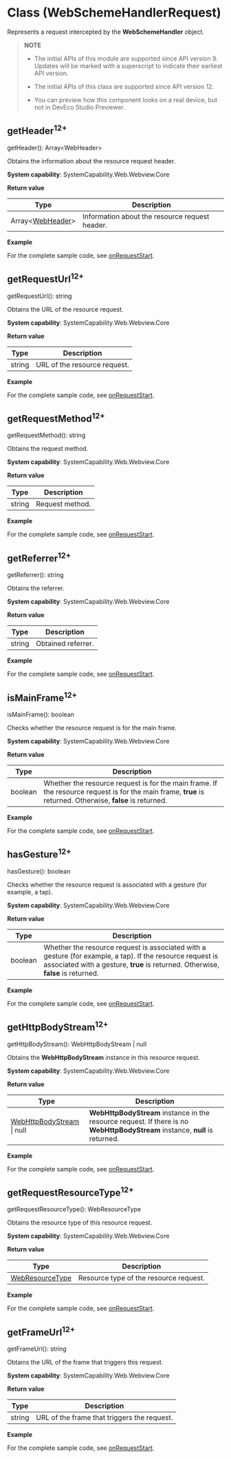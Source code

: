# Class (WebSchemeHandlerRequest)
<!--Kit: ArkWeb-->
<!--Subsystem: Web-->
<!--Owner: @aohui-->
<!--Designer: @yaomingliu-->
<!--Tester: @ghiker-->
<!--Adviser: @HelloShuo-->

Represents a request intercepted by the **WebSchemeHandler** object.

> **NOTE**
>
> - The initial APIs of this module are supported since API version 9. Updates will be marked with a superscript to indicate their earliest API version.
>
> - The initial APIs of this class are supported since API version 12.
>
> - You can preview how this component looks on a real device, but not in DevEco Studio Previewer.

## getHeader<sup>12+</sup>

getHeader(): Array\<WebHeader\>

Obtains the information about the resource request header.

**System capability**: SystemCapability.Web.Webview.Core

**Return value**

| Type                        | Description        |
| -------------------------- | ---------- |
| Array\<[WebHeader](./arkts-apis-webview-i.md#webheader)\> | Information about the resource request header.|

**Example**

For the complete sample code, see [onRequestStart](./arkts-apis-webview-WebSchemeHandler.md#onrequeststart12).

## getRequestUrl<sup>12+</sup>

getRequestUrl(): string

Obtains the URL of the resource request.

**System capability**: SystemCapability.Web.Webview.Core

**Return value**

| Type    | Description           |
| ------ | ------------- |
| string | URL of the resource request.|

**Example**

For the complete sample code, see [onRequestStart](./arkts-apis-webview-WebSchemeHandler.md#onrequeststart12).

## getRequestMethod<sup>12+</sup>

getRequestMethod(): string

Obtains the request method.

**System capability**: SystemCapability.Web.Webview.Core

**Return value**

| Type    | Description           |
| ------ | ------------- |
| string | Request method.|

**Example**

For the complete sample code, see [onRequestStart](./arkts-apis-webview-WebSchemeHandler.md#onrequeststart12).

## getReferrer<sup>12+</sup>

getReferrer(): string

Obtains the referrer.

**System capability**: SystemCapability.Web.Webview.Core

**Return value**

| Type    | Description           |
| ------ | ------------- |
| string | Obtained referrer.|

**Example**

For the complete sample code, see [onRequestStart](./arkts-apis-webview-WebSchemeHandler.md#onrequeststart12).

## isMainFrame<sup>12+</sup>

isMainFrame(): boolean

Checks whether the resource request is for the main frame.

**System capability**: SystemCapability.Web.Webview.Core

**Return value**

| Type    | Description           |
| ------ | ------------- |
| boolean | Whether the resource request is for the main frame. If the resource request is for the main frame, **true** is returned. Otherwise, **false** is returned.|

**Example**

For the complete sample code, see [onRequestStart](./arkts-apis-webview-WebSchemeHandler.md#onrequeststart12).

## hasGesture<sup>12+</sup>

hasGesture(): boolean

Checks whether the resource request is associated with a gesture (for example, a tap).

**System capability**: SystemCapability.Web.Webview.Core

**Return value**

| Type    | Description           |
| ------ | ------------- |
| boolean | Whether the resource request is associated with a gesture (for example, a tap). If the resource request is associated with a gesture, **true** is returned. Otherwise, **false** is returned.|

**Example**

For the complete sample code, see [onRequestStart](./arkts-apis-webview-WebSchemeHandler.md#onrequeststart12).

## getHttpBodyStream<sup>12+</sup>

getHttpBodyStream(): WebHttpBodyStream | null

Obtains the **WebHttpBodyStream** instance in this resource request.

**System capability**: SystemCapability.Web.Webview.Core

**Return value**

| Type    | Description           |
| ------ | ------------- |
| [WebHttpBodyStream](./arkts-apis-webview-WebSchemeHandler.md) \| null | **WebHttpBodyStream** instance in the resource request. If there is no **WebHttpBodyStream** instance, **null** is returned.|

**Example**

For the complete sample code, see [onRequestStart](./arkts-apis-webview-WebSchemeHandler.md#onrequeststart12).

## getRequestResourceType<sup>12+</sup>

getRequestResourceType(): WebResourceType

Obtains the resource type of this resource request.

**System capability**: SystemCapability.Web.Webview.Core

**Return value**

| Type    | Description           |
| ------ | ------------- |
| [WebResourceType](./arkts-apis-webview-e.md#webresourcetype12) | Resource type of the resource request.|

**Example**

For the complete sample code, see [onRequestStart](./arkts-apis-webview-WebSchemeHandler.md#onrequeststart12).

## getFrameUrl<sup>12+</sup>

getFrameUrl(): string

Obtains the URL of the frame that triggers this request.

**System capability**: SystemCapability.Web.Webview.Core

**Return value**

| Type    | Description           |
| ------ | ------------- |
| string | URL of the frame that triggers the request.|

**Example**

For the complete sample code, see [onRequestStart](./arkts-apis-webview-WebSchemeHandler.md#onrequeststart12).
